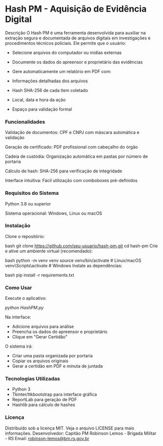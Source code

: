 # Hash PM - Aquisição de Evidência Digital

Descrição
O Hash PM é uma ferramenta desenvolvida para auxiliar na extração segura e documentada de arquivos digitais em investigações e procedimentos técnicos policiais. Ele permite que o usuário:

- Selecione arquivos do computador ou mídias externas

- Documente os dados do apreensor e proprietário das evidências

- Gere automaticamente um relatório em PDF com:

- Informações detalhadas dos arquivos

- Hash SHA-256 de cada item coletado

- Local, data e hora da ação

- Espaço para validação formal

### Funcionalidades
Validação de documentos: CPF e CNPJ com máscara automática e validação

Geração de certificado: PDF profissional com cabeçalho do órgão

Cadeia de custódia: Organização automática em pastas por número de portaria

Cálculo de hash: SHA-256 para verificação de integridade

Interface intuitiva: Fácil utilização com comboboxes pré-definidos

### Requisitos do Sistema
Python 3.8 ou superior

Sistema operacional: Windows, Linux ou macOS

### Instalação
Clone o repositório:

bash
git clone https://github.com/seu-usuario/hash-pm.git
cd hash-pm
Crie e ative um ambiente virtual (recomendado):

bash
python -m venv venv
source venv/bin/activate  # Linux/macOS
venv\Scripts\activate     # Windows
Instale as dependências:

bash
pip install -r requirements.txt

### Como Usar

Execute o aplicativo:

*python HashPM.py*

Na interface:

- Adicione arquivos para análise
- Preencha os dados do apreensor e proprietário
- Clique em "Gerar Certidão"

O sistema irá:

- Criar uma pasta organizada por portaria
- Copiar os arquivos originais
- Gerar a certidão em PDF e minuta de juntada

### Tecnologias Utilizadas

- Python 3
- Tkinter/ttkbootstrap para interface gráfica
- ReportLab para geração de PDF
- Hashlib para cálculo de hashes

### Licença

Distribuído sob a licença MIT. Veja o arquivo LICENSE para mais informações.
Desenvolvedor: Capitão PM Robinson Lemos - Brigada Militar - RS
Email: robinson-lemos@bm.rs.gov.br
